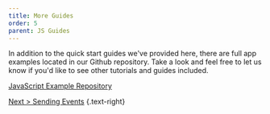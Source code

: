 ```yaml
---
title: More Guides
order: 5
parent: JS Guides
---
```


In addition to the quick start guides we've provided here, there are full app examples located in our Github repository. Take a look and feel free to let us know if you'd like to see other tutorials and guides included. 

[JavaScript Example Repository](https://github.com/exceptionless/Exceptionless.JavaScript/blob/master/example)

[Next > Sending Events](../sending-events.md) {.text-right}